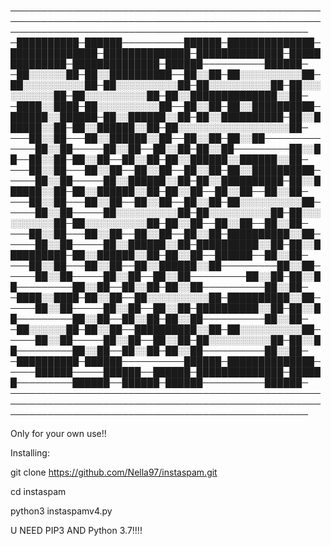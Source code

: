 
────────────────────────────────────────────────────────────────────────────────────────────────────────────────────────────────────────────────────
─██████████─██████──────────██████─██████████████─██████████████─██████████████─██████████████─██████████████─██████████████─██████──────────██████─
─██░░░░░░██─██░░██████████──██░░██─██░░░░░░░░░░██─██░░░░░░░░░░██─██░░░░░░░░░░██─██░░░░░░░░░░██─██░░░░░░░░░░██─██░░░░░░░░░░██─██░░██████████████░░██─
─████░░████─██░░░░░░░░░░██──██░░██─██░░██████████─██████░░██████─██░░██████░░██─██░░██████████─██░░██████░░██─██░░██████░░██─██░░░░░░░░░░░░░░░░░░██─
───██░░██───██░░██████░░██──██░░██─██░░██─────────────██░░██─────██░░██──██░░██─██░░██─────────██░░██──██░░██─██░░██──██░░██─██░░██████░░██████░░██─
───██░░██───██░░██──██░░██──██░░██─██░░██████████─────██░░██─────██░░██████░░██─██░░██████████─██░░██████░░██─██░░██████░░██─██░░██──██░░██──██░░██─
───██░░██───██░░██──██░░██──██░░██─██░░░░░░░░░░██─────██░░██─────██░░░░░░░░░░██─██░░░░░░░░░░██─██░░░░░░░░░░██─██░░░░░░░░░░██─██░░██──██░░██──██░░██─
───██░░██───██░░██──██░░██──██░░██─██████████░░██─────██░░██─────██░░██████░░██─██████████░░██─██░░██████████─██░░██████░░██─██░░██──██████──██░░██─
───██░░██───██░░██──██░░██████░░██─────────██░░██─────██░░██─────██░░██──██░░██─────────██░░██─██░░██─────────██░░██──██░░██─██░░██──────────██░░██─
─████░░████─██░░██──██░░░░░░░░░░██─██████████░░██─────██░░██─────██░░██──██░░██─██████████░░██─██░░██─────────██░░██──██░░██─██░░██──────────██░░██─
─██░░░░░░██─██░░██──██████████░░██─██░░░░░░░░░░██─────██░░██─────██░░██──██░░██─██░░░░░░░░░░██─██░░██─────────██░░██──██░░██─██░░██──────────██░░██─
─██████████─██████──────────██████─██████████████─────██████─────██████──██████─██████████████─██████─────────██████──██████─██████──────────██████─
────────────────────────────────────────────────────────────────────────────────────────────────────────────────────────────────────────────────────


Only for your own use!!

Installing:

git clone https://github.com/Nella97/instaspam.git

cd instaspam

python3 instaspamv4.py

U NEED PIP3 AND Python 3.7!!!!
